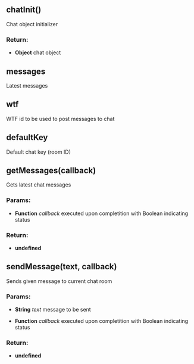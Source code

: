 

<!-- Start lib/lepra.chat.js -->

## chatInit()

Chat object initializer

### Return:

* **Object** chat object

## messages

Latest messages

## wtf

WTF id to be used to post messages to chat

## defaultKey

Default chat key (room ID)

## getMessages(callback)

Gets latest chat messages

### Params: 

* **Function** *callback* executed upon completition with Boolean indicating status

### Return:

* **undefined** 

## sendMessage(text, callback)

Sends given message to current chat room

### Params: 

* **String** *text* message to be sent

* **Function** *callback* executed upon completition with Boolean indicating status

### Return:

* **undefined** 

<!-- End lib/lepra.chat.js -->

